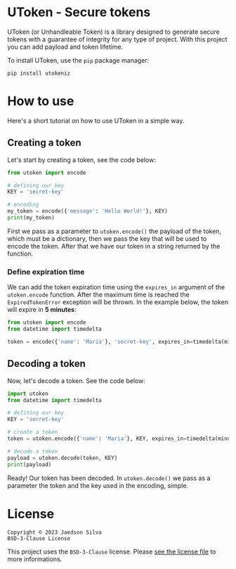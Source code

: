 # UToken - Secure tokens

UToken (or Unhandleable Token) is a library designed to generate secure tokens with a guarantee of integrity for any type of project. With this project you can add payload and token lifetime.

To install UToken, use the `pip` package manager:

```
pip install utokeniz
```

# How to use

Here's a short tutorial on how to use UToken in a simple way.

## Creating a token

Let's start by creating a token, see the code below:

```python
from utoken import encode

# defining our key
KEY = 'secret-key'

# encoding
my_token = encode({'message': 'Hello World!'}, KEY)
print(my_token)
```

First we pass as a parameter to `utoken.encode()` the payload of the token, which must be a dictionary, then we pass the key that will be used to encode the token. After that we have our token in a string returned by the function.

### Define expiration time

We can add the token expiration time using the `expires_in` argument of the `utoken.encode` function. After the maximum time is reached the `ExpiredTokenError` exception will be thrown. In the example below, the token will expire in **5 minutes**:

```python
from utoken import encode
from datetime import timedelta

token = encode({'name': 'Maria'}, 'secret-key', expires_in=timedelta(minutes=5))
```

## Decoding a token

Now, let's decode a token. See the code below:

```python
import utoken
from datetime import timedelta

# defining our key
KEY = 'secret-key'

# create a token
token = utoken.encode({'name': 'Maria'}, KEY, expires_in=timedelta(minutes=5))

# decode a token
payload = utoken.decode(token, KEY)
print(payload)
```

Ready! Our token has been decoded. In `utoken.decode()` we pass as a parameter the token and the key used in the encoding, simple.

# License

```
Copyright © 2023 Jaedson Silva
BSD-3-Clause License
```

This project uses the `BSD-3-Clause` license. Please [see the license file](https://github.com/jaedsonpys/utoken/blob/master/LICENSE) to more informations.